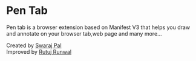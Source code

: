 # Pen Tab

Pen tab is a browser extension based on Manifest V3 that helps you draw and annotate on your browser tab,web page and many more...

Created by [Swaraj Pal](https://www.linkedin.com/in/swaraj-pal-3761571b6/) <br/>
Improved by [Rutuj Runwal](https://www.linkedin.com/in/rutuj-runwal/) 
